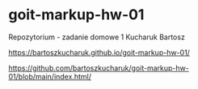 # goit-markup-hw-01
 Repozytorium - zadanie domowe 1 Kucharuk Bartosz
 
 https://bartoszkucharuk.github.io/goit-markup-hw-01/

 <a link href="https://github.com/bartoszkucharuk/goit-markup-hw-01/blob/main/index.html">https://github.com/bartoszkucharuk/goit-markup-hw-01/blob/main/index.html/</a>
